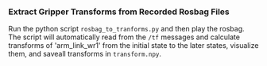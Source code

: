 ### Extract Gripper Transforms from Recorded Rosbag Files

Run the python script `rosbag_to_tranforms.py` and then play the rosbag. The script will automatically read from the `/tf` messages and calculate transforms of 'arm_link_wr1' from the initial state to the later states, visualize them, and saveall transforms in `transform.npy`.
